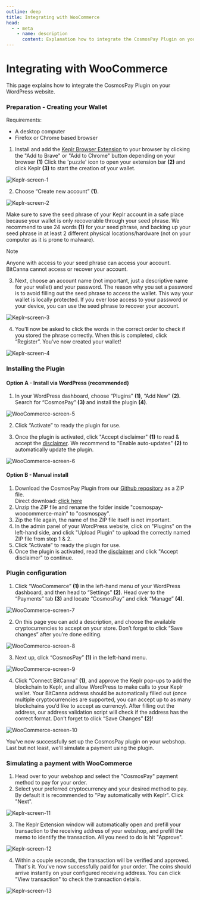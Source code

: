 ```yaml
---
outline: deep
title: Integrating with WooCommerce
head:
  - - meta
    - name: description
      content: Explanation how to integrate the CosmosPay Plugin on your WordPress website
---
```

# Integrating with WooCommerce
This page explains how to integrate the CosmosPay Plugin on your WordPress website.

### Preparation - Creating your Wallet
Requirements:

- A desktop computer 
- Firefox or Chrome based browser

1. Install and add the [Keplr Browser Extension](https://keplr.app/get/) to your browser by clicking the "Add to Brave" or "Add to Chrome" button depending on your browser **(1)** Click the 'puzzle' icon to open your extension bar **(2)** and click Keplr **(3)** to start the creation of your wallet. 

![Keplr-screen-1](/image/woo-presta-01.png)

2. Choose “Create new account” **(1)**. 

![Keplr-screen-2](/image/woo-presta-02.png)

Make sure to save the seed phrase of your Keplr account in a safe place because your wallet is only recoverable through your seed phrase. We recommend to use 24 words **(1)** for your seed phrase, and backing up your seed phrase in at least 2 different physical locations/hardware (not on your computer as it is prone to malware). 

> [!NOTE]
> Anyone with access to your seed phrase can access your account. BitCanna cannot access or recover your account.

3. Next, choose an account name (not important, just a descriptive name for your wallet) and your password. The reason why you set a password is to avoid filling out the seed phrase to access the wallet. This way your wallet is locally protected. If you ever lose access to your password or your device, you can use the seed phrase to recover your account. 

![Keplr-screen-3](/image/woo-presta-03.png)

4. You’ll now be asked to click the words in the correct order to check if you stored the phrase correctly. When this is completed, click “Register”. You’ve now created your wallet!

![Keplr-screen-4](/image/woo-presta-04.png)

### Installing the Plugin
#### Option A - Install via WordPress (recommended)

1. In your WordPress dashboard, choose “Plugins” **(1)**, “Add New” **(2)**. Search for “CosmosPay” **(3)** and install the plugin **(4)**.

![WooCommerce-screen-5](/image/woo-05.png)

2. Click “Activate” to ready the plugin for use.

3. Once the plugin is activated, click "Accept disclaimer" **(1)** to read & accept the [disclaimer](/pages/faq/disclaimer.md). We recommend to "Enable auto-updates" **(2)** to automatically update the plugin. 

![WooCommerce-screen-6](/image/woo-06.png)

#### Option B - Manual install
1. Download the CosmosPay Plugin from our [Github repository](https://github.com/BitCannaGlobal/cosmospay-woocommerce) as a ZIP file. \
    Direct download: [click here](https://github.com/BitCannaGlobal/cosmospay-woocommerce/archive/refs/heads/main.zip)
2. Unzip the ZIP file and rename the folder inside "cosmospay-woocommerce-main" to "cosmospay". 
3. Zip the file again, the name of the ZIP file itself is not important.
4. In the admin panel of your WordPress website, click on "Plugins" on the left-hand side, and click "Upload Plugin" to upload the correctly named ZIP file from step 1 & 2.
5. Click “Activate” to ready the plugin for use.
6. Once the plugin is activated, read the [disclaimer](/pages/faq/disclaimer.md) and click "Accept disclaimer" to continue.

### Plugin configuration
1. Click “WooCommerce” **(1)** in the left-hand menu of your WordPress dashboard, and then head to “Settings” **(2)**. Head over to the “Payments” tab **(3)** and locate “CosmosPay” and click “Manage” **(4)**.

![WooCommerce-screen-7](/image/woo-07.png)

2. On this page you can add a description, and choose the available cryptocurrencies to accept on your store. Don’t forget to click “Save changes” after you’re done editing.

![WooCommerce-screen-8](/image/woo-08.png)

3. Next up, click “CosmosPay” **(1)** in the left-hand menu.

![WooCommerce-screen-9](/image/woo-09.png)

4. Click “Connect BitCanna” **(1)**, and approve the Keplr pop-ups to add the blockchain to Keplr, and allow WordPress to make calls to your Keplr wallet. Your BitCanna address should be automatically filled out (once multiple cryptocurrencies are supported, you can accept up to as many blockchains you’d like to accept as currency). After filling out the address, our address validation script will check if the address has the correct format. Don’t forget to click “Save Changes” **(2)**!

![WooCommerce-screen-10](/image/woo-10.png)

You’ve now successfully set up the CosmosPay plugin on your webshop. Last but not least, we'll simulate a payment using the plugin.

### Simulating a payment with WooCommerce
1. Head over to your webshop and select the "CosmosPay" payment method to pay for your order.
2. Select your preferred cryptocurrency and your desired method to pay. By default it is recommended to "Pay automatically with Keplr". Click "Next".

![Keplr-screen-11](/image/woo-presta-11.png)

3. The Keplr Extension window will automatically open and prefill your transaction to the receiving address of your webshop, and prefill the memo to identify the transaction. All you need to do is hit "Approve".

![Keplr-screen-12](/image/woo-presta-12.png)

4. Within a couple seconds, the transaction will be verified and approved. That's it. You've now successfully paid for your order. The coins should arrive instantly on your configured receiving address. You can click "View transaction" to check the transaction details.

![Keplr-screen-13](/image/woo-presta-13.png)

